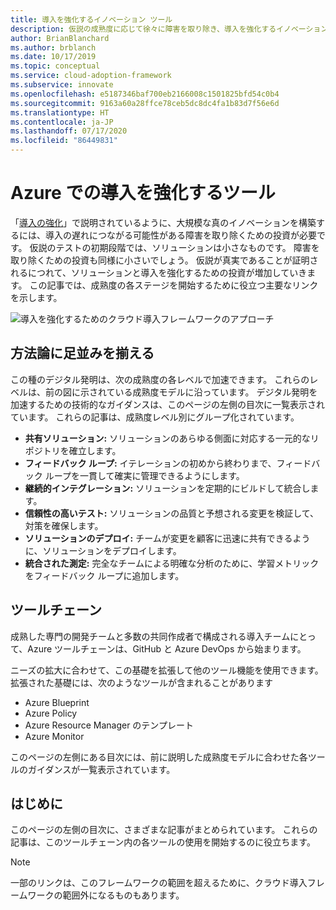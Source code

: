 ```yaml
---
title: 導入を強化するイノベーション ツール
description: 仮説の成熟度に応じて徐々に障害を取り除き、導入を強化するイノベーションの方法論を使用する Azure ツールについて説明します。
author: BrianBlanchard
ms.author: brblanch
ms.date: 10/17/2019
ms.topic: conceptual
ms.service: cloud-adoption-framework
ms.subservice: innovate
ms.openlocfilehash: e5187346baf700eb2166008c1501825bfd54c0b4
ms.sourcegitcommit: 9163a60a28ffce78ceb5dc8dc4fa1b83d7f56e6d
ms.translationtype: HT
ms.contentlocale: ja-JP
ms.lasthandoff: 07/17/2020
ms.locfileid: "86449831"
---
```

# <a name="tools-to-empower-adoption-in-azure"></a>Azure での導入を強化するツール

「[導入の強化](../considerations/ci-cd.md)」で説明されているように、大規模な真のイノベーションを構築するには、導入の遅れにつながる可能性がある障害を取り除くための投資が必要です。 仮説のテストの初期段階では、ソリューションは小さなものです。 障害を取り除くための投資も同様に小さいでしょう。 仮説が真実であることが証明されるにつれて、ソリューションと導入を強化するための投資が増加していきます。 この記事では、成熟度の各ステージを開始するために役立つ主要なリンクを示します。

![導入を強化するためのクラウド導入フレームワークのアプローチ](../../_images/innovate/empower-adoption-maturity.png)

## <a name="alignment-to-the-methodology"></a>方法論に足並みを揃える

この種のデジタル発明は、次の成熟度の各レベルで加速できます。 これらのレベルは、前の図に示されている成熟度モデルに沿っています。 デジタル発明を加速するための技術的なガイダンスは、このページの左側の目次に一覧表示されています。 これらの記事は、成熟度レベル別にグループ化されています。

- **共有ソリューション:** ソリューションのあらゆる側面に対応する一元的なリポジトリを確立します。
- **フィードバック ループ:** イテレーションの初めから終わりまで、フィードバック ループを一貫して確実に管理できるようにします。
- **継続的インテグレーション:** ソリューションを定期的にビルドして統合します。
- **信頼性の高いテスト:** ソリューションの品質と予想される変更を検証して、対策を確保します。
- **ソリューションのデプロイ:** チームが変更を顧客に迅速に共有できるように、ソリューションをデプロイします。
- **統合された測定:** 完全なチームによる明確な分析のために、学習メトリックをフィードバック ループに追加します。

## <a name="toolchain"></a>ツールチェーン

成熟した専門の開発チームと多数の共同作成者で構成される導入チームにとって、Azure ツールチェーンは、GitHub と Azure DevOps から始まります。

ニーズの拡大に合わせて、この基礎を拡張して他のツール機能を使用できます。 拡張された基礎には、次のようなツールが含まれることがあります

- Azure Blueprint
- Azure Policy
- Azure Resource Manager のテンプレート
- Azure Monitor

このページの左側にある目次には、前に説明した成熟度モデルに合わせた各ツールのガイダンスが一覧表示されています。

## <a name="get-started"></a>はじめに

このページの左側の目次に、さまざまな記事がまとめられています。 これらの記事は、このツールチェーン内の各ツールの使用を開始するのに役立ちます。

> [!NOTE]
> 一部のリンクは、このフレームワークの範囲を超えるために、クラウド導入フレームワークの範囲外になるものもあります。
